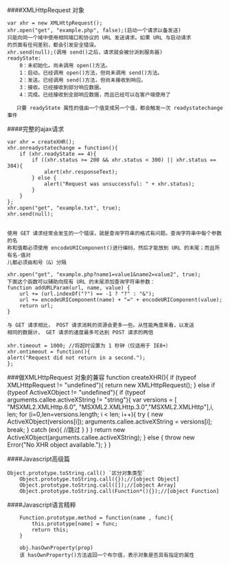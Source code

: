 ####XMLHttpRequest 对象

    var xhr = new XMLHttpRequest();
    xhr.open("get", "example.php", false);(启动一个请求以备发送)
    只能向同一个域中使用相同端口和协议的 URL 发送请求。如果 URL 与启动请求
    的页面有任何差别，都会引发安全错误。
    xhr.send(null);(调用 send()之后，请求就会被分派到服务器)
    readyState:
        0：未初始化。尚未调用 open()方法。
        1：启动。已经调用 open()方法，但尚未调用 send()方法。
        2：发送。已经调用 send()方法，但尚未接收到响应。
        3：接收。已经接收到部分响应数据。
        4：完成。已经接收到全部响应数据，而且已经可以在客户端使用了
        
       只要 readyState 属性的值由一个值变成另一个值，都会触发一次 readystatechange 事件

####完整的ajax请求 
      
    var xhr = createXHR();
    xhr.onreadystatechange = function(){
        if (xhr.readyState == 4){
            if ((xhr.status >= 200 && xhr.status < 300) || xhr.status == 304){
                alert(xhr.responseText);
            } else {
                alert("Request was unsuccessful: " + xhr.status);
            }
        }
    };
    xhr.open("get", "example.txt", true);
    xhr.send(null);
    
    
    使用 GET 请求经常会发生的一个错误，就是查询字符串的格式有问题。查询字符串中每个参数的名
    称和值都必须使用 encodeURIComponent()进行编码，然后才能放到 URL 的末尾；而且所有名-值对
    儿都必须由和号（&）分隔
    
    xhr.open("get", "example.php?name1=value1&name2=value2", true);
    下面这个函数可以辅助向现有 URL 的末尾添加查询字符串参数：
    function addURLParam(url, name, value) {
        url += (url.indexOf("?") == -1 ? "?" : "&");
        url += encodeURIComponent(name) + "=" + encodeURIComponent(value);
        return url;
    }
    
    与 GET 请求相比， POST 请求消耗的资源会更多一些。从性能角度来看，以发送
    相同的数据计， GET 请求的速度最多可达到 POST 请求的两倍
    
    xhr.timeout = 1000; //将超时设置为 1 秒钟（仅适用于 IE8+）
    xhr.ontimeout = function(){
    alert("Request did not return in a second.");
    };
    
###做XMLHttpRequest 对象的兼容
      function createXHR(){
          if (typeof XMLHttpRequest != "undefined"){
                return new XMLHttpRequest();
          } else if (typeof ActiveXObject != "undefined"){
              if (typeof arguments.callee.activeXString != "string"){
                var versions = [ "MSXML2.XMLHttp.6.0", "MSXML2.XMLHttp.3.0","MSXML2.XMLHttp"],i, len;
                for (i=0,len=versions.length; i < len; i++){
                try {
                new ActiveXObject(versions[i]);
                arguments.callee.activeXString = versions[i];
                break;
              } catch (ex){
                //跳过
                }
              }
          }
                return new ActiveXObject(arguments.callee.activeXString);
          } else {
                throw new Error("No XHR object available.");
          }
      }
    
    
####Javascript高级篇
    
    Object.prototype.toString.call() `区分对象类型`
        Object.prototype.toString.call({});//[object Object]
        Object.prototype.toString.call([]);//[object Array]
        Object.prototype.toString.call(Function*(){});//[object Function]
        
        
        
        
####Javascript语言精粹
        
        Function.prototype.method = function(name , func){
            this.prototype[name] = func;
            return this;
        }
        
        obj.hasOwnProperty(prop) 
        该 hasOwnProperty()方法返回一个布尔值，表示对象是否具有指定的属性